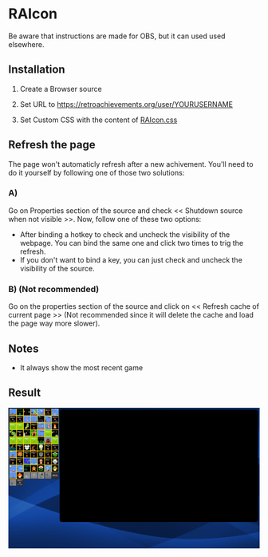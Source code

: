 # RAIcon
Be aware that instructions are made for OBS, but it can used used elsewhere.

## Installation

1. Create a Browser source

2. Set URL to https://retroachievements.org/user/YOURUSERNAME

3. Set Custom CSS with the content of [RAIcon.css](https://raw.githubusercontent.com/Moliman/RAIcon/master/RAIcon.css)

## Refresh the page
The page won't automaticly refresh after a new achivement. You'll need to do it yourself by following one of those two solutions:

### A) 
Go on Properties section of the source and check << Shutdown source when not visible >>. Now, follow one of these two options:

 - After binding a hotkey to check and uncheck the visibility of the webpage. You can bind the same one and click two times to trig the refresh. 
 - If you don't want to bind a key, you can just check and uncheck the visibility of the source.


### B) (Not recommended)
Go on the properties section of the source and click on << Refresh cache of current page >> (Not recommended since it will delete the cache and load the page way more slower).


## Notes
* It always show the most recent game

## Result
![GitHub Logo](https://github.com/Moliman/RAIcon/blob/master/Demo.png)
